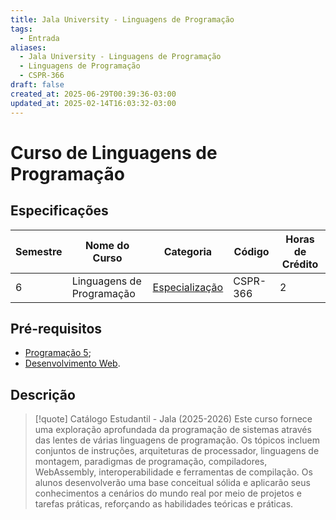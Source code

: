 ```yaml
---
title: Jala University - Linguagens de Programação
tags:
  - Entrada
aliases:
  - Jala University - Linguagens de Programação
  - Linguagens de Programação
  - CSPR-366
draft: false
created_at: 2025-06-29T00:39:36-03:00
updated_at: 2025-02-14T16:03:32-03:00
---
```

# Curso de Linguagens de Programação
## Especificações
| Semestre | Nome do Curso             | Categoria                                                                            | Código   | Horas de Crédito |
| -------- | ------------------------- | ------------------------------------------------------------------------------------ | -------- | ---------------- |
| 6        | Linguagens de Programação | [Especialização](content/notas/2025/06/24/entrada/Jala_University-Especializacao.md) | CSPR-366 | 2                |

## Pré-requisitos
- [Programação 5](content/notas/2025/06/27/entrada/Jala_University-Programacao_5.md);
- [Desenvolvimento Web](Jala_University-Desenvolvimento_Web.md).

## Descrição

> [!quote] Catálogo Estudantil - Jala (2025-2026)
> Este curso fornece uma exploração aprofundada da programação de sistemas através das lentes de várias linguagens de programação. Os tópicos incluem conjuntos de instruções, arquiteturas de processador, linguagens de montagem, paradigmas de programação, compiladores, WebAssembly, interoperabilidade e ferramentas de compilação. Os alunos desenvolverão uma base conceitual sólida e aplicarão seus conhecimentos a cenários do mundo real por meio de projetos e tarefas práticas, reforçando as habilidades teóricas e práticas.

